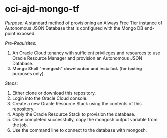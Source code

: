 # oci-ajd-mongo-tf

*Purpose:* A standard method of provisioning an Always Free Tier instance of Autonomous JSON Database that is configured with the Mongo DB end-point exposed.

*Pre-Requisites:*

1. An Oracle Cloud tenancy with sufficient privileges and resources to use Oracle Resource Manager and provision an Autonomous JSON Database.
2. Mongo Shell "mongosh" downloaded and installed. (for testing purposes only)

*Steps:*

1. Either clone or download this repository.
2. Login into the Oracle Cloud console.
3. Create a new Oracle Resource Stack using the contents of this repository.
4. Apply the Oracle Resource Stack to provision the database.
5. Once completed successfully, copy the mongosh output variable from the job.
6. Use the command line to connect to the database with mongosh.
